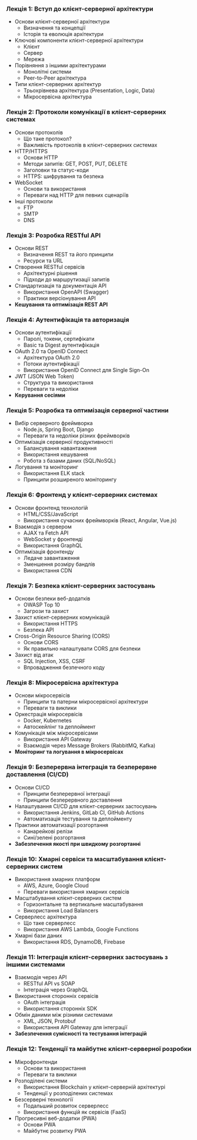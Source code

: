 ### Лекція 1: Вступ до клієнт-серверної архітектури

- Основи клієнт-серверної архітектури
  - Визначення та концепції
  - Історія та еволюція архітектури
- Ключові компоненти клієнт-серверної архітектури
  - Клієнт
  - Сервер
  - Мережа
- Порівняння з іншими архітектурами
  - Монолітні системи
  - Peer-to-Peer архітектура
- Типи клієнт-серверних архітектур
  - Трьохрівнева архітектура (Presentation, Logic, Data)
  - Мікросервісна архітектура

### Лекція 2: Протоколи комунікації в клієнт-серверних системах

- Основи протоколів
  - Що таке протокол?
  - Важливість протоколів в клієнт-серверних системах
- HTTP/HTTPS
  - Основи HTTP
  - Методи запитів: GET, POST, PUT, DELETE
  - Заголовки та статус-коди
  - HTTPS: шифрування та безпека
- WebSocket
  - Основи та використання
  - Переваги над HTTP для певних сценаріїв
- Інші протоколи
  - FTP
  - SMTP
  - DNS

### Лекція 3: Розробка RESTful API

- Основи REST
  - Визначення REST та його принципи
  - Ресурси та URL
- Створення RESTful сервісів
  - Архітектурні рішення
  - Підходи до маршрутизації запитів
- Стандартизація та документація API
  - Використання OpenAPI (Swagger)
  - Практики версіонування API
- **Кешування та оптимізація REST API**

### Лекція 4: Аутентифікація та авторизація

- Основи аутентифікації
  - Паролі, токени, сертифікати
  - Basic та Digest аутентифікація
- OAuth 2.0 та OpenID Connect
  - Архітектура OAuth 2.0
  - Потоки аутентифікації
  - Використання OpenID Connect для Single Sign-On
- JWT (JSON Web Token)
  - Структура та використання
  - Переваги та недоліки
- **Керування сесіями**

### Лекція 5: Розробка та оптимізація серверної частини

- Вибір серверного фреймворка
  - Node.js, Spring Boot, Django
  - Переваги та недоліки різних фреймворків
- Оптимізація серверної продуктивності
  - Балансування навантаження
  - Використання кешування
  - Робота з базами даних (SQL/NoSQL)
- Логування та моніторинг
  - Використання ELK stack
  - Принципи розширеного моніторингу

### Лекція 6: Фронтенд у клієнт-серверних системах

- Основи фронтенд технологій
  - HTML/CSS/JavaScript
  - Використання сучасних фреймворків (React, Angular, Vue.js)
- Взаємодія з сервером
  - AJAX та Fetch API
  - WebSocket у фронтенді
  - Використання GraphQL
- Оптимізація фронтенду
  - Ледаче завантаження
  - Зменшення розміру бандлів
  - Використання CDN

### Лекція 7: Безпека клієнт-серверних застосувань

- Основи безпеки веб-додатків
  - OWASP Top 10
  - Загрози та захист
- Захист клієнт-серверних комунікацій
  - Використання HTTPS
  - Безпека API
- Cross-Origin Resource Sharing (CORS)
  - Основи CORS
  - Як правильно налаштувати CORS для безпеки
- Захист від атак
  - SQL Injection, XSS, CSRF
  - Впровадження безпечного коду

### Лекція 8: Мікросервісна архітектура

- Основи мікросервісів
  - Принципи та патерни мікросервісної архітектури
  - Переваги та виклики
- Оркестрація мікросервісів
  - Docker, Kubernetes
  - Автоскейлінг та деплоймент
- Комунікація між мікросервісами
  - Використання API Gateway
  - Взаємодія через Message Brokers (RabbitMQ, Kafka)
- **Моніторинг та логування в мікросервісах**

### Лекція 9: Безперервна інтеграція та безперервне доставлення (CI/CD)

- Основи CI/CD
  - Принципи безперервної інтеграції
  - Принципи безперервного доставлення
- Налаштування CI/CD для клієнт-серверних застосувань
  - Використання Jenkins, GitLab CI, GitHub Actions
  - Автоматизація тестування та деплойменту
- Практики автоматизації розгортання
  - Канарейкові релізи
  - Сині/зелені розгортання
- **Забезпечення якості при швидкому розгортанні**

### Лекція 10: Хмарні сервіси та масштабування клієнт-серверних систем

- Використання хмарних платформ
  - AWS, Azure, Google Cloud
  - Переваги використання хмарних сервісів
- Масштабування клієнт-серверних систем
  - Горизонтальне та вертикальне масштабування
  - Використання Load Balancers
- Серверлесс архітектура
  - Що таке серверлесс
  - Використання AWS Lambda, Google Functions
- Хмарні бази даних
  - Використання RDS, DynamoDB, Firebase

### Лекція 11: Інтеграція клієнт-серверних застосувань з іншими системами

- Взаємодія через API
  - RESTful API vs SOAP
  - Інтеграція через GraphQL
- Використання сторонніх сервісів
  - OAuth інтеграція
  - Використання сторонніх SDK
- Обмін даними між різними системами
  - XML, JSON, Protobuf
  - Використання API Gateway для інтеграції
- **Забезпечення сумісності та тестування інтеграцій**

### Лекція 12: Тенденції та майбутнє клієнт-серверної розробки

- Мікрофронтенди
  - Основи та використання
  - Переваги та виклики
- Розподілені системи
  - Використання Blockchain у клієнт-серверній архітектурі
  - Тенденції у розподілених системах
- Безсерверні технології
  - Подальший розвиток серверлесс
  - Використання функцій як сервісів (FaaS)
- Прогресивні веб-додатки (PWA)
  - Основи PWA
  - Майбутнє розвитку PWA